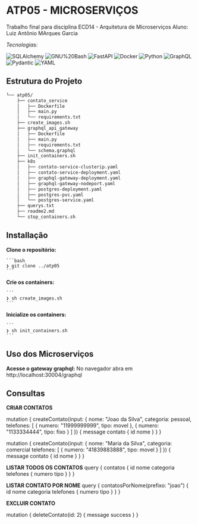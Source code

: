 # ATP05  - MICROSERVIÇOS

Trabalho final para disciplina ECD14 - Arquitetura de Microserviços
Aluno: Luiz Antônio MArques Garcia

<em></em>

<!-- BADGES -->
<!-- local repository, no metadata badges. -->

<em>Tecnologias:</em>

<img src="https://img.shields.io/badge/SQLAlchemy-D71F00.svg?style=default&logo=SQLAlchemy&logoColor=white" alt="SQLAlchemy">
<img src="https://img.shields.io/badge/GNU%20Bash-4EAA25.svg?style=default&logo=GNU-Bash&logoColor=white" alt="GNU%20Bash">
<img src="https://img.shields.io/badge/FastAPI-009688.svg?style=default&logo=FastAPI&logoColor=white" alt="FastAPI">
<img src="https://img.shields.io/badge/Docker-2496ED.svg?style=default&logo=Docker&logoColor=white" alt="Docker">
<img src="https://img.shields.io/badge/Python-3776AB.svg?style=default&logo=Python&logoColor=white" alt="Python">
<img src="https://img.shields.io/badge/GraphQL-E10098.svg?style=default&logo=GraphQL&logoColor=white" alt="GraphQL">
<img src="https://img.shields.io/badge/Pydantic-E92063.svg?style=default&logo=Pydantic&logoColor=white" alt="Pydantic">
<img src="https://img.shields.io/badge/YAML-CB171E.svg?style=default&logo=YAML&logoColor=white" alt="YAML">

</div>
<br>


## Estrutura do Projeto

```sh
└── atp05/
    ├── contato_service
    │   ├── Dockerfile
    │   ├── main.py
    │   └── requirements.txt
    ├── create_images.sh
    ├── graphql_api_gateway
    │   ├── Dockerfile
    │   ├── main.py
    │   ├── requirements.txt
    │   └── schema.graphql
    ├── init_containers.sh
    ├── k8s
    │   ├── contato-service-clusterip.yaml
    │   ├── contato-service-deployment.yaml
    │   ├── graphql-gateway-deployment.yaml
    │   ├── graphql-gateway-nodeport.yaml
    │   ├── postgres-deployment.yaml
    │   ├── postgres-pvc.yaml
    │   └── postgres-service.yaml
    ├── querys.txt
    ├── readme2.md
    └── stop_containers.sh
```
## Installação 


**Clone o repositório:**

    ```bash
    ❯ git clone ../atp05
    ```
**Crie os containers:**

    ```
    ❯ sh create_images.sh
    ```

**Inicialize os containers:**

    ```
    ❯ sh init_containers.sh
    ```

## Uso dos Microserviços

**Acesse o gateway graphql:** 
No navegador abra em http://localhost:30004/graphql

## Consultas

**CRIAR CONTATOS**

mutation {
  createContato(input: {
    nome: "Joao da Silva",
    categoria: pessoal,
    telefones: [
      { numero: "11999999999", tipo: movel },
      { numero: "1133334444", tipo: fixo }
    ]
  }) {
    message
    contato {
      id
      nome
    }
  }
}

mutation {
  createContato(input: {
    nome: "Maria da Silva",
    categoria: comercial
    telefones: [
      { numero: "41839883888", tipo: movel }
    ]
  }) {
    message
    contato {
      id
      nome
    }
  }
}

**LISTAR TODOS OS CONTATOS**
query {
  contatos {
    id
    nome
    categoria
    telefones {
      numero
      tipo
    }
  }
}

**LISTAR CONTATO POR NOME**
query {
  contatosPorNome(prefixo: "joao") {
    id
    nome
    categoria
    telefones {
      numero
      tipo
    }
  }
}

**EXCLUIR CONTATO**

mutation {
  deleteContato(id: 2) {
    message
    success
  }
}
